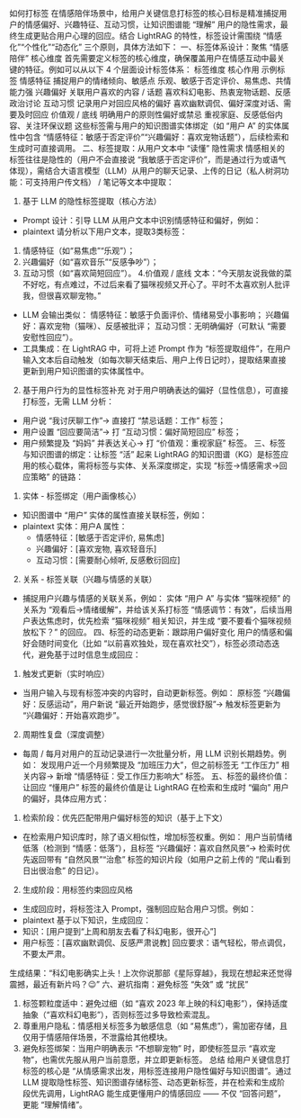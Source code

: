 如何打标签
在情感陪伴场景中，给用户关键信息打标签的核心目标是精准捕捉用户的情感偏好、兴趣特征、互动习惯，让知识图谱能 “理解” 用户的隐性需求，最终生成更贴合用户心理的回应。结合 LightRAG 的特性，标签设计需围绕 “情感化”“个性化”“动态化” 三个原则，具体方法如下：
一、标签体系设计：聚焦 “情感陪伴” 核心维度
首先需要定义标签的核心维度，确保覆盖用户在情感互动中最关键的特征。例如可以从以下 4 个层面设计标签体系：
标签维度	核心作用	示例标签
情感特征	捕捉用户的情绪倾向、敏感点	乐观、敏感于否定评价、易焦虑、共情能力强
兴趣偏好	关联用户喜欢的内容 / 话题	喜欢科幻电影、热衷宠物话题、反感政治讨论
互动习惯	记录用户对回应风格的偏好	喜欢幽默调侃、偏好深度对话、需要及时回应
价值观 / 底线	明确用户的原则性偏好或禁忌	重视家庭、反感低俗内容、关注环保议题
这些标签需与用户的知识图谱实体绑定（如 “用户 A” 的实体属性中包含 “情感特征：敏感于否定评价”“兴趣偏好：喜欢宠物话题”），后续检索和生成时可直接调用。
二、标签提取：从用户文本中 “读懂” 隐性需求
情感相关的标签往往是隐性的（用户不会直接说 “我敏感于否定评价”，而是通过行为或语气体现），需结合大语言模型（LLM）从用户的聊天记录、上传的日记（私人树洞功能：可支持用户传文档） / 笔记等文本中提取：
1. 基于 LLM 的隐性标签提取（核心方法）
- Prompt 设计：引导 LLM 从用户文本中识别情感特征和偏好，例如：
- plaintext
请分析以下用户文本，提取3类标签：
1. 情感特征（如“易焦虑”“乐观”）；
2. 兴趣偏好（如“喜欢音乐”“反感争吵”）；
3. 互动习惯（如“喜欢简短回应”）。
4.价值观 / 底线
文本：“今天朋友说我做的菜不好吃，有点难过，不过后来看了猫咪视频又开心了。平时不太喜欢别人批评我，但很喜欢聊宠物。”
- LLM 会输出类似：
情感特征：敏感于负面评价、情绪易受小事影响；
兴趣偏好：喜欢宠物（猫咪）、反感被批评；
互动习惯：无明确偏好（可默认 “需要安慰性回应”）。
- 工具集成：在 LightRAG 中，可将上述 Prompt 作为 “标签提取组件”，在用户输入文本后自动触发（如每次聊天结束后、用户上传日记时），提取结果直接更新到用户知识图谱的实体属性中。
2. 基于用户行为的显性标签补充
对于用户明确表达的偏好（显性信息），可直接打标签，无需 LLM 分析：

- 用户说 “我讨厌聊工作”→ 直接打 “禁忌话题：工作” 标签；
- 用户设置 “回应要简洁”→ 打 “互动习惯：偏好简短回应” 标签；
- 用户频繁提及 “妈妈” 并表达关心→ 打 “价值观：重视家庭” 标签。
三、标签与知识图谱的绑定：让标签 “活” 起来
LightRAG 的知识图谱（KG）是标签应用的核心载体，需将标签与实体、关系深度绑定，实现 “标签→情感需求→回应策略” 的链路：
1. 实体 - 标签绑定（用户画像核心）
- 知识图谱中 “用户” 实体的属性直接关联标签，例如：
- plaintext
实体：用户A
属性：
  - 情感特征：[敏感于否定评价, 易焦虑]
  - 兴趣偏好：[喜欢宠物, 喜欢轻音乐]
  - 互动习惯：[需要耐心倾听, 反感敷衍回应]

2. 关系 - 标签关联（兴趣与情感的关联）
- 捕捉用户兴趣与情感的关联关系，例如：
实体 “用户 A” 与实体 “猫咪视频” 的关系为 “观看后→情绪缓解”，并给该关系打标签 “情感调节：有效”，后续当用户表达焦虑时，优先检索 “猫咪视频” 相关知识，并生成 “要不要看个猫咪视频放松下？” 的回应。
四、标签的动态更新：跟踪用户偏好变化
用户的情感和偏好会随时间变化（比如 “以前喜欢独处，现在喜欢社交”），标签必须动态迭代，避免基于过时信息生成回应：
1. 触发式更新（实时响应）
- 当用户输入与现有标签冲突的内容时，自动更新标签。例如：
原标签 “兴趣偏好：反感运动”，用户新说 “最近开始跑步，感觉很舒服”→ 触发标签更新为 “兴趣偏好：开始喜欢跑步”。
2. 周期性复盘（深度调整）
- 每周 / 每月对用户的互动记录进行一次批量分析，用 LLM 识别长期趋势。例如：
发现用户近一个月频繁提及 “加班压力大”，但之前标签无 “工作压力” 相关内容→ 新增 “情感特征：受工作压力影响大” 标签。
五、标签的最终价值：让回应 “懂用户”
标签的最终价值是让 LightRAG 在检索和生成时 “偏向” 用户的偏好，具体应用方式：
1. 检索阶段：优先匹配带用户偏好标签的知识（基于上下文）
- 在检索用户知识库时，除了语义相似性，增加标签权重。例如：
用户当前情绪低落（检测到 “情感：低落”），且标签 “兴趣偏好：喜欢自然风景”→ 检索时优先返回带有 “自然风景”“治愈” 标签的知识片段（如用户之前上传的 “爬山看到日出很治愈” 的日记）。
2. 生成阶段：用标签约束回应风格
- 生成回应时，将标签注入 Prompt，强制回应贴合用户习惯。例如：
- plaintext
基于以下知识，生成回应：
- 知识：[用户提到“上周和朋友去看了科幻电影，很开心”]
- 用户标签：[喜欢幽默调侃、反感严肃说教]
回应要求：语气轻松，带点调侃，不要太严肃。

生成结果：“科幻电影确实上头！上次你说那部《星际穿越》，我现在想起来还觉得震撼，最近有新片吗？😉”
六、避坑指南：避免标签 “失效” 或 “扰民”
1. 标签颗粒度适中：避免过细（如 “喜欢 2023 年上映的科幻电影”），保持适度抽象（“喜欢科幻电影”），否则标签过多导致检索混乱。
2. 尊重用户隐私：情感相关标签多为敏感信息（如 “易焦虑”），需加密存储，且仅用于情感陪伴场景，不泄露给其他模块。
3. 避免标签绑架：当用户明确表示 “不想聊宠物” 时，即使标签显示 “喜欢宠物”，也需优先服从用户当前意愿，并立即更新标签。
总结
给用户关键信息打标签的核心是 “从情感需求出发，用标签连接用户隐性偏好与知识图谱”。通过 LLM 提取隐性标签、知识图谱存储标签、动态更新标签，并在检索和生成阶段优先调用，LightRAG 能生成更懂用户的情感回应 —— 不仅 “回答问题”，更能 “理解情绪”。
